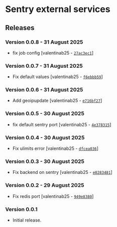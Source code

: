 # Sentry external services

## Releases

### Version 0.0.8 - 31 August 2025
- fix job config [valentinab25 - [`27ac3ec1`](https://github.com/eea/helm-charts/commit/27ac3ec133755b2375abb67597119cd42c538721)]

### Version 0.0.7 - 31 August 2025
- Fix default values [valentinab25 - [`f6ebbb59`](https://github.com/eea/helm-charts/commit/f6ebbb59ea7d975276f86059bc767392bd4677bd)]

### Version 0.0.6 - 31 August 2025
- Add geoipupdate [valentinab25 - [`e716bf27`](https://github.com/eea/helm-charts/commit/e716bf27adbcc1c6983d38e7aefd00d4154ef880)]

### Version 0.0.5 - 30 August 2025
- fix default sentry port [valentinab25 - [`4e378315`](https://github.com/eea/helm-charts/commit/4e3783150e876e25c27acb200432da16632942b8)]

### Version 0.0.4 - 30 August 2025
- Fix ulimits error [valentinab25 - [`dfcea036`](https://github.com/eea/helm-charts/commit/dfcea036c7c9ac70563e384a69d7e93b0446b837)]

### Version 0.0.3 - 30 August 2025
- Fix backend on sentry [valentinab25 - [`e0283481`](https://github.com/eea/helm-charts/commit/e0283481547d6e064bb087919872cabe5ca25b88)]

### Version 0.0.2 - 29 August 2025
- Fix redis port [valentinab25 - [`949e8380`](https://github.com/eea/helm-charts/commit/949e8380122e39e538f4e3515002b61d66221e93)]

### Version 0.0.1
- Initial release. 


